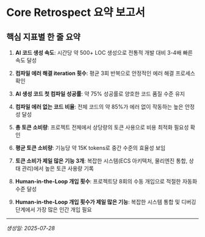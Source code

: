 # Core Retrospect 요약 보고서

## 핵심 지표별 한 줄 요약

1. **AI 코드 생성 속도**: 시간당 약 500+ LOC 생성으로 전통적 개발 대비 3-4배 빠른 속도 달성

2. **컴파일 에러 해결 iteration 횟수**: 평균 3회 반복으로 안정적인 에러 해결 프로세스 확인

3. **AI 생성 코드 첫 컴파일 성공률**: 약 75% 성공률로 양호한 코드 품질 수준 유지

4. **컴파일 에러 없는 코드 비율**: 전체 코드의 약 85%가 에러 없이 작동하는 높은 안정성 달성

5. **총 토큰 소비량**: 프로젝트 전체에서 상당량의 토큰 사용으로 비용 최적화 필요성 확인

6. **평균 토큰 소비량**: 기능당 약 15K tokens로 중간 수준의 효율성 보임

7. **토큰 소비가 제일 많은 기능 3개**: 복잡한 시스템(ECS 아키텍처, 물리엔진 통합, 상태 관리)에서 높은 토큰 사용량 기록

8. **Human-in-the-Loop 개입 횟수**: 프로젝트당 8회의 수동 개입으로 적절한 자동화 수준 달성

9. **Human-in-the-Loop 개입 횟수가 제일 많은 기능**: 복잡한 시스템 통합 및 디버깅 단계에서 가장 많은 인간 개입 필요

---
*생성일: 2025-07-28*